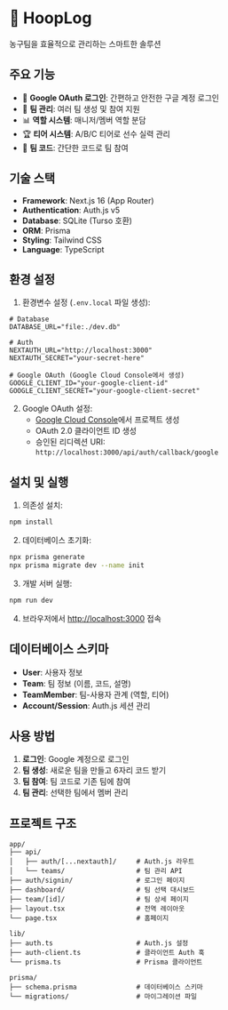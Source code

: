# 🏀 HoopLog

농구팀을 효율적으로 관리하는 스마트한 솔루션

## 주요 기능

- 🔐 **Google OAuth 로그인**: 간편하고 안전한 구글 계정 로그인
- 👥 **팀 관리**: 여러 팀 생성 및 참여 지원
- 📊 **역할 시스템**: 매니저/멤버 역할 분담
- 🏆 **티어 시스템**: A/B/C 티어로 선수 실력 관리
- 🔗 **팀 코드**: 간단한 코드로 팀 참여

## 기술 스택

- **Framework**: Next.js 16 (App Router)
- **Authentication**: Auth.js v5
- **Database**: SQLite (Turso 호환)
- **ORM**: Prisma
- **Styling**: Tailwind CSS
- **Language**: TypeScript

## 환경 설정

1. 환경변수 설정 (`.env.local` 파일 생성):

```env
# Database
DATABASE_URL="file:./dev.db"

# Auth
NEXTAUTH_URL="http://localhost:3000"
NEXTAUTH_SECRET="your-secret-here"

# Google OAuth (Google Cloud Console에서 생성)
GOOGLE_CLIENT_ID="your-google-client-id"
GOOGLE_CLIENT_SECRET="your-google-client-secret"
```

2. Google OAuth 설정:
   - [Google Cloud Console](https://console.cloud.google.com/)에서 프로젝트 생성
   - OAuth 2.0 클라이언트 ID 생성
   - 승인된 리디렉션 URI: `http://localhost:3000/api/auth/callback/google`

## 설치 및 실행

1. 의존성 설치:
```bash
npm install
```

2. 데이터베이스 초기화:
```bash
npx prisma generate
npx prisma migrate dev --name init
```

3. 개발 서버 실행:
```bash
npm run dev
```

4. 브라우저에서 [http://localhost:3000](http://localhost:3000) 접속

## 데이터베이스 스키마

- **User**: 사용자 정보
- **Team**: 팀 정보 (이름, 코드, 설명)
- **TeamMember**: 팀-사용자 관계 (역할, 티어)
- **Account/Session**: Auth.js 세션 관리

## 사용 방법

1. **로그인**: Google 계정으로 로그인
2. **팀 생성**: 새로운 팀을 만들고 6자리 코드 받기
3. **팀 참여**: 팀 코드로 기존 팀에 참여
4. **팀 관리**: 선택한 팀에서 멤버 관리

## 프로젝트 구조

```
app/
├── api/
│   ├── auth/[...nextauth]/     # Auth.js 라우트
│   └── teams/                  # 팀 관리 API
├── auth/signin/                # 로그인 페이지
├── dashboard/                  # 팀 선택 대시보드
├── team/[id]/                  # 팀 상세 페이지
├── layout.tsx                  # 전역 레이아웃
└── page.tsx                    # 홈페이지

lib/
├── auth.ts                     # Auth.js 설정
├── auth-client.ts              # 클라이언트 Auth 훅
└── prisma.ts                   # Prisma 클라이언트

prisma/
├── schema.prisma               # 데이터베이스 스키마
└── migrations/                 # 마이그레이션 파일
```
